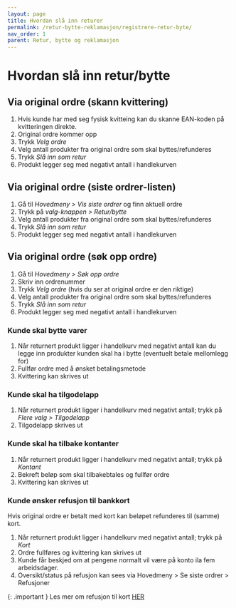 ```yaml
---
layout: page
title: Hvordan slå inn returer
permalink: /retur-bytte-reklamasjon/registrere-retur-byte/
nav_order: 1
parent: Retur, bytte og reklamasjon
---
```


# Hvordan slå inn retur/bytte

## Via original ordre (skann kvittering)
1. Hvis kunde har med seg fysisk kvitteing kan du skanne EAN-koden på kvitteringen direkte.
2. Original ordre kommer opp
3. Trykk _Velg ordre_
4. Velg antall produkter fra original ordre som skal byttes/refunderes
5. Trykk _Slå inn som retur_
6. Produkt legger seg med negativt antall i handlekurven

## Via original ordre (siste ordrer-listen)
1. Gå til _Hovedmeny > Vis siste ordrer_ og finn aktuell ordre
2. Trykk på _valg-knappen > Retur/bytte_
3. Velg antall produkter fra original ordre som skal byttes/refunderes
4. Trykk _Slå inn som retur_
5. Produkt legger seg med negativt antall i handlekurven

## Via original ordre (søk opp ordre)
1. Gå til _Hovedmeny > Søk opp ordre_
2. Skriv inn ordrenummer
3. Trykk _Velg ordre_ (hvis du ser at original ordre er den riktige)
4. Velg antall produkter fra original ordre som skal byttes/refunderes
5. Trykk _Slå inn som retur_
6. Produkt legger seg med negativt antall i handlekurven

### Kunde skal bytte varer
1. Når returnert produkt ligger i handelkurv med negativt antall kan du legge inn produkter kunden skal ha i bytte (eventuelt betale mellomlegg for)
2. Fullfør ordre med å ønsket betalingsmetode
3. Kvittering kan skrives ut

### Kunde skal ha tilgodelapp
1. Når returnert produkt ligger i handelkurv med negativt antall; trykk på _Flere valg > Tilgodelapp_ 
2. Tilgodelapp skrives ut

### Kunde skal ha tilbake kontanter 
1. Når returnert produkt ligger i handelkurv med negativt antall; trykk på _Kontant_
2. Bekreft beløp som skal tilbakebtales og fullfør ordre
3. Kvittering kan skrives ut

### Kunde ønsker refusjon til bankkort
Hvis original ordre er betalt med kort kan beløpet refunderes til (samme) kort.
1. Når returnert produkt ligger i handelkurv med negativt antall; trykk på _Kort_
2. Ordre fullføres og kvittering kan skrives ut
3. Kunde får beskjed om at pengene normalt vil være på konto ila fem arbeidsdager. 
4. Oversikt/status på refusjon kan sees via Hovedmeny > Se siste ordrer > Refusjoner 

{: .important }
Les mer om refusjon til kort [HER](https://mystoreno.github.io/pos-doc/innlogging-brukere/velge-selger/)
